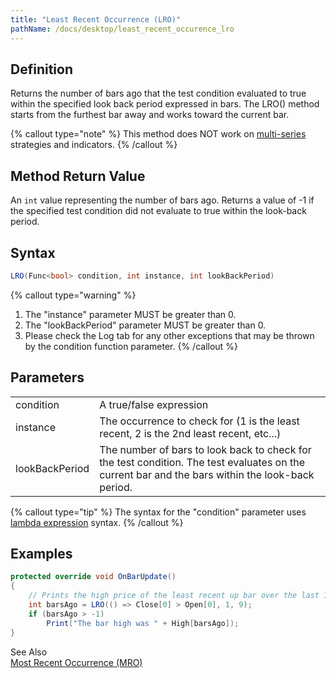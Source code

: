 ```yaml
---
title: "Least Recent Occurrence (LRO)"
pathName: /docs/desktop/least_recent_occurence_lro
---
```


## Definition

Returns the number of bars ago that the test condition evaluated to true within the specified look back period expressed in bars. The LRO() method starts from the furthest bar away and works toward the current bar.

{% callout type="note" %}
This method does NOT work on [multi-series](/docs/desktop/multi-time_frame__instruments) strategies and indicators.
{% /callout %}

## Method Return Value

An `int` value representing the number of bars ago. Returns a value of -1 if the specified test condition did not evaluate to true within the look-back period.

## Syntax

```csharp
LRO(Func<bool> condition, int instance, int lookBackPeriod)
```

{% callout type="warning" %}

1. The "instance" parameter MUST be greater than 0.  
2. The "lookBackPeriod" parameter MUST be greater than 0.  
3. Please check the Log tab for any other exceptions that may be thrown by the condition function parameter.
{% /callout %}

## Parameters

|  |  |
| --- | --- |
| condition | A true/false expression |
| instance | The occurrence to check for (1 is the least recent, 2 is the 2nd least recent, etc...) |
| lookBackPeriod | The number of bars to look back to check for the test condition. The test evaluates on the current bar and the bars within the look-back period. |

{% callout type="tip" %}
The syntax for the "condition" parameter uses [lambda expression](http://msdn.microsoft.com/en-us/library/bb397687.aspx) syntax.
{% /callout %}

## Examples

```csharp
protected override void OnBarUpdate()
{
    // Prints the high price of the least recent up bar over the last 10 bars (current bar + look back period's 9 bars before that)
    int barsAgo = LRO(() => Close[0] > Open[0], 1, 9);
    if (barsAgo > -1)
        Print("The bar high was " + High[barsAgo]);
}
```

See Also  
[Most Recent Occurrence (MRO)](/docs/desktop/most_recent_occurence_mro)
